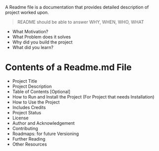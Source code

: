 A Readme file is a documentation that provides detailed description of project worked upon.

> README should be able to answer WHY, WHEN, WHO, WHAT 

+ What Motivation?
+ What Problem does it solves
+ Why did you build the project
+ What did you learn?
# Contents of a Readme.md File
* Project Title
* Project Description
* Table of Contents \[Optional]
* How to Run and Install the Project (For Project that needs Installation)
* How to Use the Project
* Includes Credits
* Project Status
* License
* Author and Acknowledgement
* Contributing
* Roadmaps: for future Versioning
* Further Reading
* Other Resources 